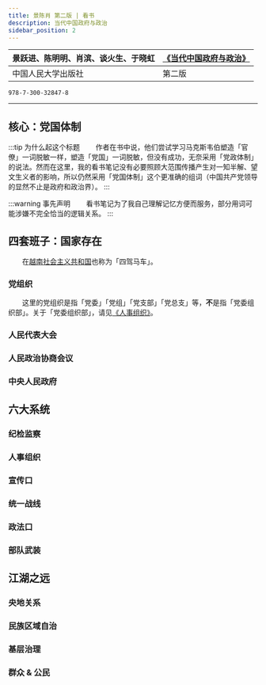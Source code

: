 ```yaml
---
title: 景陈肖 第二版 | 看书
description: 当代中国政府与政治
sidebar_position: 2
---
```


|景跃进、陈明明、肖滨、谈火生、于晓虹|[《当代中国政府与政治》](https://www.dps.tsinghua.edu.cn/info/1197/3110.htm) |
|---|---|
|中国人民大学出版社|第二版| 

```text title="ISBN"
978-7-300-32847-8
```

---

## 核心：党国体制

:::tip 为什么起这个标题
　　作者在书中说，他们尝试学习马克斯韦伯塑造「官僚」一词脱敏一样，塑造「党国」一词脱敏，但没有成功，无奈采用「党政体制」的说法。然而在这里，我的看书笔记没有必要照顾大范围传播产生对一知半解、望文生义者的影响，所以仍然采用「党国体制」这个更准确的组词（中国共产党领导的显然不止是政府和政治界）。
:::

:::warning 事先声明
　　看书笔记为了我自己理解记忆方便而服务，部分用词可能涉嫌不完全恰当的逻辑关系。
:::

## 四套班子：国家存在

　　在[越南社会主义共和国](https://cn.baochinhphu.vn/)也称为「四驾马车」。

### 党组织

　　这里的党组织是指「党委」「党组」「党支部」「党总支」等，**不**是指「党委组织部」。关于「党委组织部」，请见[《人事组织》](#人事组织)。

### 人民代表大会

### 人民政治协商会议

### 中央人民政府

## 六大系统

### 纪检监察

### 人事组织

### 宣传口

### 统一战线

### 政法口

### 部队武装

## 江湖之远

### 央地关系

### 民族区域自治

### 基层治理

### 群众 & 公民
